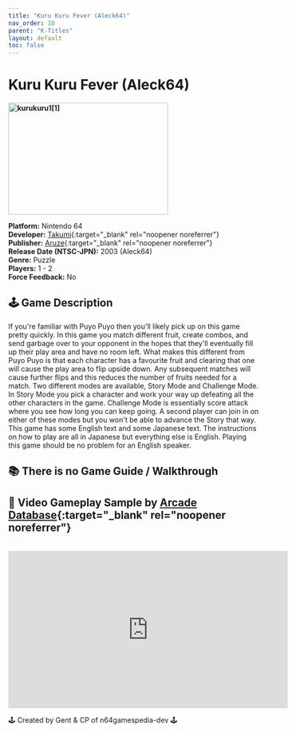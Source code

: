 ```yaml
---
title: "Kuru Kuru Fever (Aleck64)"
nav_order: 10
parent: "K-Titles"
layout: default
toc: false
---
```


# Kuru Kuru Fever (Aleck64)

<b>
<img src="https://images.launchbox-app.com/53afee7b-3210-48b4-aed4-ee513572ff0e.png" alt="kurukuru1[1]" width="320" height="224" />
</b>

**Platform:** Nintendo 64  
**Developer:** [Takumi](https://en.wikipedia.org/wiki/Takumi_Corporation){:target="_blank" rel="noopener noreferrer"}  
**Publisher:** [Aruze](https://en.wikipedia.org/wiki/Universal_Entertainment){:target="_blank" rel="noopener noreferrer"}  
**Release Date (NTSC-JPN):** 2003 (Aleck64)  
**Genre:** Puzzle  
**Players:** 1 - 2  
**Force Feedback:** No  

## 🕹️ Game Description
If you're familiar with Puyo Puyo then you'll likely pick up on this game pretty quickly. In this game you match different fruit, create combos, and send garbage over to your opponent in the hopes that they'll eventually fill up their play area and have no room left. What makes this different from Puyo Puyo is that each character has a favourite fruit and clearing that one will cause the play area to flip upside down. Any subsequent matches will cause further flips and this reduces the number of fruits needed for a match. Two different modes are available, Story Mode and Challenge Mode. In Story Mode you pick a character and work your way up defeating all the other characters in the game. Challenge Mode is essentially score attack where you see how long you can keep going. A second player can join in on either of these modes but you won't be able to advance the Story that way. This game has some English text and some Japanese text. The instructions on how to play are all in Japanese but everything else is English. Playing this game should be no problem for an English speaker.

## 📚 There is no Game Guide / Walkthrough

## 🎥 Video Gameplay Sample by [Arcade Database](https://www.youtube.com/channel/UCk3Vy2OE93k4rj-6BAdyHLQ){:target="_blank" rel="noopener noreferrer"}
<br />  
<iframe width="560" height="315" src="https://www.youtube.com/embed/UlDwClnpQf0" title="YouTube video player" frameborder="0" allowfullscreen></iframe>

🕹️ Created by Gent & CP of n64gamespedia-dev 🕹️  
<!-- Vault Format: n64gamespedia-dev -->  
<!-- Protocol Source: _vault-specs/format-protocol.md -->
